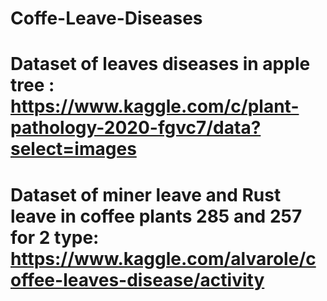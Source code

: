 # Coffe-Leave-Diseases
# Dataset of  leaves diseases in apple tree : https://www.kaggle.com/c/plant-pathology-2020-fgvc7/data?select=images
# Dataset of miner leave and Rust leave in coffee plants 285 and 257 for 2 type: https://www.kaggle.com/alvarole/coffee-leaves-disease/activity 
